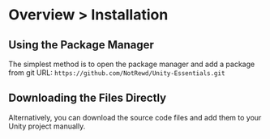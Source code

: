 # Overview > Installation

## Using the Package Manager

The simplest method is to open the package manager and add a package from git URL: `https://github.com/NotRewd/Unity-Essentials.git`

## Downloading the Files Directly

Alternatively, you can download the source code files and add them to your Unity project manually.
